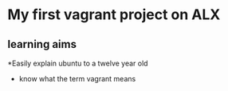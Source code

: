 # My first vagrant project on ALX
## learning aims
*Easily explain ubuntu to a twelve year old
* know what the term vagrant means


